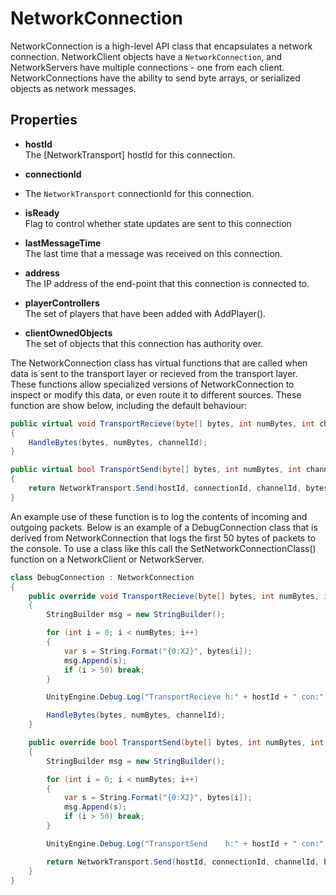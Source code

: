 # NetworkConnection

NetworkConnection is a high-level API class that encapsulates a network connection. NetworkClient objects have a `NetworkConnection`, and NetworkServers have multiple connections - one from each client. NetworkConnections have the ability to send byte arrays, or serialized objects as network messages.

## Properties

-   **hostId**  
    The [NetworkTransport] hostId for this connection.

-   **connectionId**
-   The `NetworkTransport` connectionId for this connection.
-   **isReady**  
    Flag to control whether state updates are sent to this connection

-   **lastMessageTime**  
    The last time that a message was received on this connection.

-   **address**  
    The IP address of the end-point that this connection is connected to.

-   **playerControllers**  
    The set of players that have been added with AddPlayer().

-   **clientOwnedObjects**  
    The set of objects that this connection has authority over.

The NetworkConnection class has virtual functions that are called when data is sent to the transport layer or recieved from the transport layer. These functions allow specialized versions of NetworkConnection to inspect or modify this data, or even route it to different sources. These function are show below, including the default behaviour:

``` cs
public virtual void TransportRecieve(byte[] bytes, int numBytes, int channelId)
{
    HandleBytes(bytes, numBytes, channelId);
}

public virtual bool TransportSend(byte[] bytes, int numBytes, int channelId, out byte error)
{
    return NetworkTransport.Send(hostId, connectionId, channelId, bytes, numBytes, out error);
}
```

An example use of these function is to log the contents of incoming and outgoing packets. Below is an example of a DebugConnection class that is derived from NetworkConnection that logs the first 50 bytes of packets to the console. To use a class like this call the SetNetworkConnectionClass() function on a NetworkClient or NetworkServer.

``` cs
class DebugConnection : NetworkConnection
{
    public override void TransportRecieve(byte[] bytes, int numBytes, int channelId)
    {
        StringBuilder msg = new StringBuilder();

        for (int i = 0; i < numBytes; i++)
        {
            var s = String.Format("{0:X2}", bytes[i]);
            msg.Append(s);
            if (i > 50) break;
        }

        UnityEngine.Debug.Log("TransportRecieve h:" + hostId + " con:" + connectionId + " bytes:" + numBytes + " " + msg);

        HandleBytes(bytes, numBytes, channelId);
    }

    public override bool TransportSend(byte[] bytes, int numBytes, int channelId, out byte error)
    {
        StringBuilder msg = new StringBuilder();

        for (int i = 0; i < numBytes; i++)
        {
            var s = String.Format("{0:X2}", bytes[i]);
            msg.Append(s);
            if (i > 50) break;
        }

        UnityEngine.Debug.Log("TransportSend    h:" + hostId + " con:" + connectionId + " bytes:" + numBytes + " " + msg);

        return NetworkTransport.Send(hostId, connectionId, channelId, bytes, numBytes, out error);
    }
}
```
